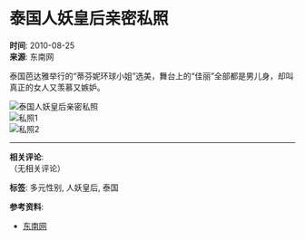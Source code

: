 # 泰国人妖皇后亲密私照

**时间**: 2010-08-25  
**来源**: 东南网  

泰国芭达雅举行的“蒂芬妮环球小姐”选美，舞台上的“佳丽”全部都是男儿身，却叫真正的女人又羡慕又嫉妒。

![泰国人妖皇后亲密私照](http://www.fjsen.com/images/20100613-left-jt.gif)  
![私照1](../../images/attachement/jpg/site103/20100825/001aa02cb5590ddeaf0961.jpg)  
![私照2](http://www.fjsen.com/images/20100613-right-jt.gif)

---

**相关评论**:  
（无相关评论）  

**标签**: 多元性别, 人妖皇后, 泰国

**参考资料**:  
- [东南网](http://www.fjsen.com/)